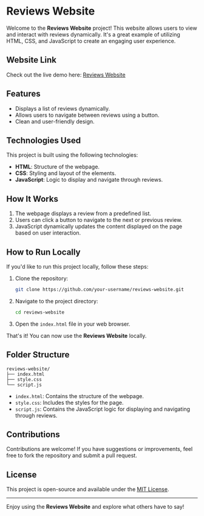 # Reviews Website

Welcome to the **Reviews Website** project! This website allows users to view and interact with reviews dynamically. It's a great example of utilizing HTML, CSS, and JavaScript to create an engaging user experience.

## Website Link

Check out the live demo here: [Reviews Website](https://reviwes121.netlify.app/)

## Features

- Displays a list of reviews dynamically.
- Allows users to navigate between reviews using a button.
- Clean and user-friendly design.

## Technologies Used

This project is built using the following technologies:

- **HTML**: Structure of the webpage.
- **CSS**: Styling and layout of the elements.
- **JavaScript**: Logic to display and navigate through reviews.

## How It Works

1. The webpage displays a review from a predefined list.
2. Users can click a button to navigate to the next or previous review.
3. JavaScript dynamically updates the content displayed on the page based on user interaction.

## How to Run Locally

If you'd like to run this project locally, follow these steps:

1. Clone the repository:
   ```bash
   git clone https://github.com/your-username/reviews-website.git
   ```

2. Navigate to the project directory:
   ```bash
   cd reviews-website
   ```

3. Open the `index.html` file in your web browser.

That's it! You can now use the **Reviews Website** locally.

## Folder Structure

```
reviews-website/
├── index.html
├── style.css
└── script.js
```

- `index.html`: Contains the structure of the webpage.
- `style.css`: Includes the styles for the page.
- `script.js`: Contains the JavaScript logic for displaying and navigating through reviews.

## Contributions

Contributions are welcome! If you have suggestions or improvements, feel free to fork the repository and submit a pull request.

## License

This project is open-source and available under the [MIT License](LICENSE).

---

Enjoy using the **Reviews Website** and explore what others have to say!

